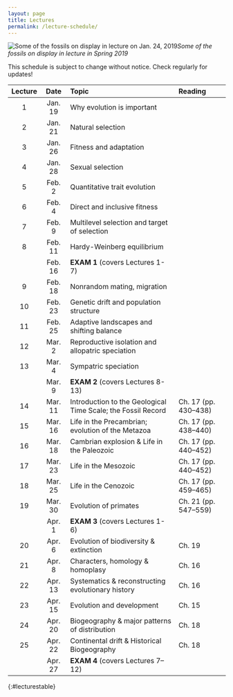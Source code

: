 ```yaml
---
layout: page
title: Lectures
permalink: /lecture-schedule/
---
```

![Some of the fossils on display in lecture on Jan. 24, 2019](../assets/img/fossil-banner.png)_Some of the fossils on display in lecture in Spring 2019_

This schedule is subject to change without notice. Check regularly for updates!

Lecture |      Date     |                           Topic                                    |      Reading
:-----: | :-----------: | :----------------------------------------------------------------  | :-----------------
1       | Jan. 19       | Why evolution is important                                         |  
2       | Jan. 21       | Natural selection                                                  |  
3       | Jan. 26       | Fitness and adaptation                                             |  
4       | Jan. 28       | Sexual selection                                                   |  
5       | Feb.  2       | Quantitative trait evolution                                       |  
6       | Feb.  4       | Direct and inclusive fitness                                       |  
7       | Feb.  9       | Multilevel selection and target of selection                       |  
8       | Feb. 11       | Hardy-Weinberg equilibrium                                         |  
        | Feb. 16       | **EXAM 1**  (covers Lectures 1-7)                                  |
9       | Feb. 18       | Nonrandom mating, migration                                        |  
10      | Feb. 23       | Genetic drift and population structure                             |  
11      | Feb. 25       | Adaptive landscapes and shifting balance                           |  
12      | Mar.  2       | Reproductive isolation and allopatric speciation                   |  
13      | Mar.  4       | Sympatric speciation                                               |  
        | Mar.  9       | **EXAM 2** (covers Lectures 8-13)                                  | 
14      | Mar. 11       | Introduction to the Geological Time Scale; the Fossil Record       |  Ch. 17 (pp. 430–438)
15      | Mar. 16       | Life in the Precambrian; evolution of the Metazoa                  |  Ch. 17 (pp. 438–440)
16      | Mar. 18       | Cambrian explosion & Life in the Paleozoic                         |  Ch. 17 (pp. 440–452)
17      | Mar. 23       | Life in the Mesozoic                                               |  Ch. 17 (pp. 440–452)
18      | Mar. 25       | Life in the Cenozoic                                               |  Ch. 17 (pp. 459–465)
19      | Mar. 30       | Evolution of primates                                              |  Ch. 21 (pp. 547–559)
        | Apr.  1       | **EXAM 3** (covers Lectures 1-6)                                   |
20      | Apr.  6       | Evolution of biodiversity & extinction                             |  Ch. 19
21      | Apr.  8       | Characters, homology & homoplasy                                   |  Ch. 16
22      | Apr. 13       | Systematics & reconstructing evolutionary history                  |  Ch. 16
23      | Apr. 15       | Evolution and development                                          |  Ch. 15
24      | Apr. 20       | Biogeography & major patterns of distribution                      |  Ch. 18
25      | Apr. 22       | Continental drift & Historical Biogeography                        |  Ch. 18
        | Apr. 27       | **EXAM 4** (covers Lectures 7–12)                                  |
{:#lecturestable}

